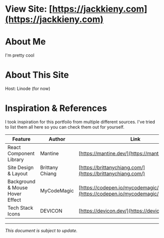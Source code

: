 # View Site: [https://jackkieny.com](https://jackkieny.com)

# About Me
I'm pretty cool

# About This Site
Host: Linode (for now)

# Inspiration & References
I took inspiration for this portfoilo from multiple different sources. I've tried to list them all here so you can check them out for yourself.

| Feature | Author | Link|
| --- | --- | --- |
| React Component Library | Mantine|  [https://mantine.dev/](https://mantine.dev/) |
| Site Design & Layout | Brittany Chiang | [https://brittanychiang.com/](https://brittanychiang.com/) |
| Background & Mouse Hover Effect | MyCodeMagic | [https://codepen.io/mycodemagic/pen/gOZGarP](https://codepen.io/mycodemagic/pen/gOZGarP) |
| Tech Stack Icons | DEVICON | [https://devicon.dev/](https://devicon.dev/) |

---
*This document is subject to update.*
